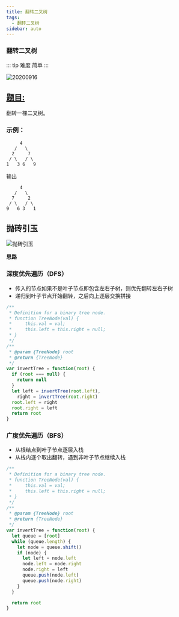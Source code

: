 ```yaml
---
title: 翻转二叉树
tags:
  - 翻转二叉树
sidebar: auto
---
```


### 翻转二叉树

::: tip 难度
简单
:::

![20200916](http://qiniu.gaowenju.com/leecode/banner/20200916.jpg)

## [题目:](https://leetcode-cn.com/problems/invert-binary-tree/)

翻转一棵二叉树。

### 示例：

```
     4
   /   \
  2     7
 / \   / \
1   3 6   9
```

输出

```
     4
   /   \
  7     2
 / \   / \
9   6 3   1
```

## 抛砖引玉

![抛砖引玉](http://qiniu.gaowenju.com/leecode/20200916.png)

**思路**

### 深度优先遍历（DFS）

- 传入的节点如果不是叶子节点即包含左右子树，则优先翻转左右子树
- 递归到叶子节点开始翻转，之后向上逐层交换拼接

```javascript
/**
 * Definition for a binary tree node.
 * function TreeNode(val) {
 *     this.val = val;
 *     this.left = this.right = null;
 * }
 */
/**
 * @param {TreeNode} root
 * @return {TreeNode}
 */
var invertTree = function(root) {
  if (root === null) {
    return null
  }
  let left = invertTree(root.left),
    right = invertTree(root.right)
  root.left = right
  root.right = left
  return root
}
```

### 广度优先遍历（BFS）

- 从根结点到叶子节点逐层入栈
- 从栈内逐个取出翻转，遇到非叶子节点继续入栈

```javascript
/**
 * Definition for a binary tree node.
 * function TreeNode(val) {
 *     this.val = val;
 *     this.left = this.right = null;
 * }
 */
/**
 * @param {TreeNode} root
 * @return {TreeNode}
 */
var invertTree = function(root) {
  let queue = [root]
  while (queue.length) {
    let node = queue.shift()
    if (node) {
      let left = node.left
      node.left = node.right
      node.right = left
      queue.push(node.left)
      queue.push(node.right)
    }
  }

  return root
}
```
